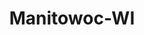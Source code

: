 ---
title: Manitowoc-WI
slug: manitowoc-wi
f_state:
- cms/state/wisconsin.md
f_locations:
- cms/payday-loan/cash-tyme-8909.md
- cms/payday-loan/check-go-10019.md
- cms/payday-loan/check-into-cash-12627.md
- cms/payday-loan/check-into-cash-12645.md
- cms/payday-loan/check-into-cash-12646.md
- cms/payday-loan/check-into-cash-wisconsin-llc-13733.md
- cms/payday-loan/check-n-cash-13904.md
- cms/payday-loan/check-n-cash-13905.md
- cms/payday-loan/national-cash-advance-22686.md
- cms/payday-loan/pl-loan-store-24384.md
- cms/payday-loan/pls-payday-loan-store-24453.md
updated-on: '2024-05-30T13:41:28.615Z'
created-on: '2024-05-30T13:41:28.615Z'
published-on: '2024-05-30T13:54:32.469Z'
f_city: Manitowoc
layout: '[city].html'
tags: city
---